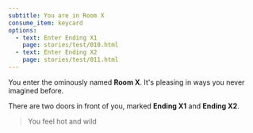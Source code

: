 ```yaml
---
subtitle: You are in Room X
consume_item: keycard
options:
  - text: Enter Ending X1
    page: stories/test/010.html
  - text: Enter Ending X2
    page: stories/test/011.html
---
```


You enter the ominously named **Room X**. It's pleasing in ways you never
imagined before.

There are two doors in front of you, marked **Ending X1** and **Ending X2**.

> You feel hot and wild
